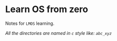 # Learn OS from zero

Notes for `LMOS` learning.

_All the directories are named in `c` style like: `abc_xyz`_
